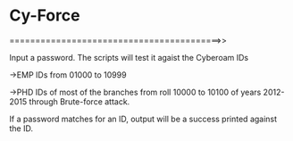 # Cy-Force
=========================================>>

Input a password. The scripts will test it agaist the Cyberoam IDs 

->EMP IDs from 01000 to 10999 

->PHD IDs of most of the branches from roll 10000 to 10100 of years 2012-2015
through Brute-force attack.

If a password matches for an ID, output will be a success printed against the ID.

